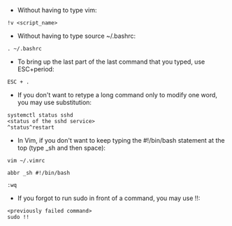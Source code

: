 * Without having to type vim:
```
!v <script_name>
```

* Without having to type source ~/.bashrc:
```
. ~/.bashrc
```

* To bring up the last part of the last command that you typed, use ESC+period:
```
ESC + .
```

* If you don't want to retype a long command only to modify one word, you may use substitution:
```
systemctl status sshd
<status of the sshd service>
^status^restart
```

* In Vim, if you don't want to keep typing the #!/bin/bash statement at the top (type _sh and then space):
```
vim ~/.vimrc

abbr _sh #!/bin/bash

:wq
```

* If you forgot to run sudo in front of a command, you may use !!:
```
<previously failed command>
sudo !!
```
